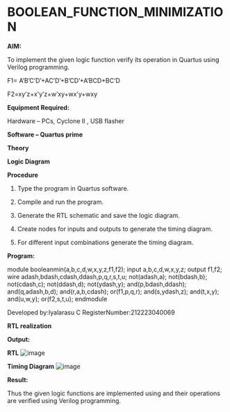# BOOLEAN_FUNCTION_MINIMIZATION

**AIM:**

To implement the given logic function verify its operation in Quartus using Verilog programming.

F1= A’B’C’D’+AC’D’+B’CD’+A’BCD+BC’D 

F2=xy’z+x’y’z+w’xy+wx’y+wxy

**Equipment Required:**

Hardware – PCs, Cyclone II , USB flasher

**Software – Quartus prime**

**Theory**

**Logic Diagram**

**Procedure**

1.	Type the program in Quartus software.

2.	Compile and run the program.

3.	Generate the RTL schematic and save the logic diagram.

4.	Create nodes for inputs and outputs to generate the timing diagram.

5.	For different input combinations generate the timing diagram.


**Program:**

module booleanmin(a,b,c,d,w,x,y,z,f1,f2);
input a,b,c,d,w,x,y,z;
output f1,f2;
wire adash,bdash,cdash,ddash,p,q,r,s,t,u;
not(adash,a);
not(bdash,b);
not(cdash,c);
not(ddash,d);
not(ydash,y);
and(p,bdash,ddash);
and(q,adash,b,d);
and(r,a,b,cdash);
or(f1,p,q,r);
and(s,ydash,z);
and(t,x,y);
and(u,w,y);
or(f2,s,t,u);
endmodule
 

Developed by:Iyalarasu C
RegisterNumber:212223040069



**RTL realization**

**Output:**

**RTL**
![image](https://github.com/Iyalarasu1/BOOLEAN_FUNCTION_MINIMIZATION/assets/144870581/f9be14a0-2454-4259-97d5-7fa06d3a4ec7)


**Timing Diagram**
![image](https://github.com/Iyalarasu1/BOOLEAN_FUNCTION_MINIMIZATION/assets/144870581/4169d42b-e70d-489e-87c0-2f402e8a038b)


**Result:**

Thus the given logic functions are implemented using and their operations are verified using Verilog programming.


